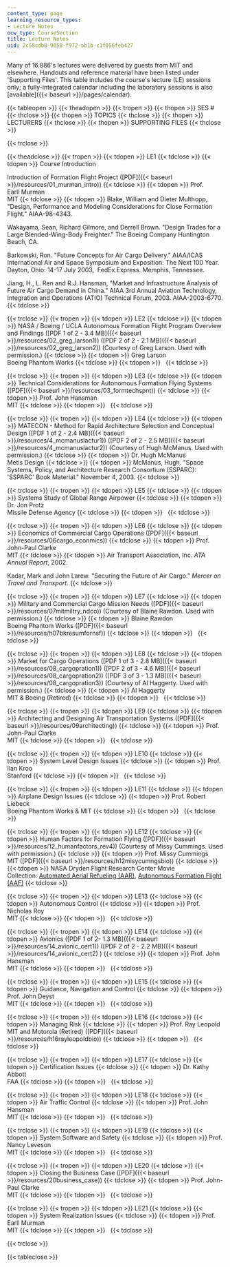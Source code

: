 ```yaml
---
content_type: page
learning_resource_types:
- Lecture Notes
ocw_type: CourseSection
title: Lecture Notes
uid: 2c58cdb8-9058-f972-ab1b-c1f056feb427
---
```


Many of 16.886's lectures were delivered by guests from MIT and elsewhere. Handouts and reference material have been listed under 'Supporting Files'. This table includes the course's lecture (LE) sessions only; a fully-integrated calendar including the laboratory sessions is also [available]({{< baseurl >}}/pages/calendar).

{{< tableopen >}}
{{< theadopen >}}
{{< tropen >}}
{{< thopen >}}
SES #
{{< thclose >}}
{{< thopen >}}
TOPICS
{{< thclose >}}
{{< thopen >}}
LECTURERS
{{< thclose >}}
{{< thopen >}}
SUPPORTING FILES
{{< thclose >}}

{{< trclose >}}

{{< theadclose >}}
{{< tropen >}}
{{< tdopen >}}
LE1
{{< tdclose >}}
{{< tdopen >}}
Course Introduction  
  
Introduction of Formation Flight Project ([PDF]({{< baseurl >}}/resources/01_murman_intro))
{{< tdclose >}}
{{< tdopen >}}
Prof. Earll Murman  
MIT
{{< tdclose >}}
{{< tdopen >}}
Blake, William and Dieter Multhopp, "Design, Performance and Modeling Considerations for Close Formation Flight." AIAA-98-4343.  
  
Wakayama, Sean, Richard Gilmore, and Derrell Brown. "Design Trades for a Large Blended-Wing-Body Freighter." The Boeing Company Huntington Beach, CA.  
  
Barkowski, Ron. "Future Concepts for Air Cargo Delivery." AIAA/ICAS International Air and Space Symposium and Exposition: The Next 100 Year. Dayton, Ohio: 14-17 July 2003,  FedEx Express. Memphis, Tennessee.  
  
Jiang, H., L. Ren and R.J. Hansman, "Market and Infrastructure Analysis of Future Air Cargo Demand in China." AIAA 3rd Annual Aviation Technology, Integration and Operations (ATIO) Technical Forum, 2003. AIAA-2003-6770.
{{< tdclose >}}

{{< trclose >}}
{{< tropen >}}
{{< tdopen >}}
LE2
{{< tdclose >}}
{{< tdopen >}}
NASA / Boeing / UCLA Autonomous Formation Flight Program Overview and Findings ([PDF 1 of 2 - 3.4 MB]({{< baseurl >}}/resources/02_greg_larson1)) ([PDF 2 of 2 - 2.1 MB]({{< baseurl >}}/resources/02_greg_larson2)) (Courtesy of Greg Larson. Used with permission.)
{{< tdclose >}}
{{< tdopen >}}
Greg Larson  
Boeing Phantom Works
{{< tdclose >}}
{{< tdopen >}}
 
{{< tdclose >}}

{{< trclose >}}
{{< tropen >}}
{{< tdopen >}}
LE3
{{< tdclose >}}
{{< tdopen >}}
Technical Considerations for Autonomous Formation Flying Systems ([PDF]({{< baseurl >}}/resources/03_formtechspnt))
{{< tdclose >}}
{{< tdopen >}}
Prof. John Hansman  
MIT
{{< tdclose >}}
{{< tdopen >}}
 
{{< tdclose >}}

{{< trclose >}}
{{< tropen >}}
{{< tdopen >}}
LE4
{{< tdclose >}}
{{< tdopen >}}
MATECON - Method for Rapid Architecture Selection and Conceptual Design ([PDF 1 of 2 - 2.4 MB]({{< baseurl >}}/resources/4_mcmanuslactur1)) ([PDF 2 of 2 - 2.5 MB]({{< baseurl >}}/resources/4_mcmanuslactur2)) (Courtesy of Hugh McManus. Used with permission.)
{{< tdclose >}}
{{< tdopen >}}
Dr. Hugh McManus  
Metis Design
{{< tdclose >}}
{{< tdopen >}}
McManus, Hugh. "Space Systems, Policy, and Architecture Research Consortium (SSPARC): 'SSPARC' Book Material." November 4, 2003.
{{< tdclose >}}

{{< trclose >}}
{{< tropen >}}
{{< tdopen >}}
LE5
{{< tdclose >}}
{{< tdopen >}}
Systems Study of Global Range Airpower
{{< tdclose >}}
{{< tdopen >}}
Dr. Jon Protz  
Missile Defense Agency
{{< tdclose >}}
{{< tdopen >}}
 
{{< tdclose >}}

{{< trclose >}}
{{< tropen >}}
{{< tdopen >}}
LE6
{{< tdclose >}}
{{< tdopen >}}
Economics of Commercial Cargo Operations ([PDF]({{< baseurl >}}/resources/06cargo_econmics))
{{< tdclose >}}
{{< tdopen >}}
Prof. John-Paul Clarke  
MIT
{{< tdclose >}}
{{< tdopen >}}
Air Transport Association, Inc. _ATA Annual Report_, 2002.  
  
Kadar, Mark and John Larew. "Securing the Future of Air Cargo." _Mercer on Travel and Transport._
{{< tdclose >}}

{{< trclose >}}
{{< tropen >}}
{{< tdopen >}}
LE7
{{< tdclose >}}
{{< tdopen >}}
Military and Commercial Cargo Mission Needs ([PDF]({{< baseurl >}}/resources/07mitmiltry_ndco)) (Courtesy of Blaine Rawdon. Used with permission.)
{{< tdclose >}}
{{< tdopen >}}
Blaine Rawdon  
Boeing Phantom Works ([PDF]({{< baseurl >}}/resources/h07bkresumfornsf))
{{< tdclose >}}
{{< tdopen >}}
 
{{< tdclose >}}

{{< trclose >}}
{{< tropen >}}
{{< tdopen >}}
LE8
{{< tdclose >}}
{{< tdopen >}}
Market for Cargo Operations ([PDF 1 of 3 - 2.8 MB]({{< baseurl >}}/resources/08_cargopration1)) ([PDF 2 of 3 - 4.6 MB]({{< baseurl >}}/resources/08_cargopration2)) ([PDF 3 of 3 - 1.3 MB]({{< baseurl >}}/resources/08_cargopration3)) (Courtesy of Al Haggerty. Used with permission.)
{{< tdclose >}}
{{< tdopen >}}
Al Haggerty  
MIT & Boeing (Retired)
{{< tdclose >}}
{{< tdopen >}}
 
{{< tdclose >}}

{{< trclose >}}
{{< tropen >}}
{{< tdopen >}}
LE9
{{< tdclose >}}
{{< tdopen >}}
Architecting and Designing Air Transportation Systems ([PDF]({{< baseurl >}}/resources/09architecting))
{{< tdclose >}}
{{< tdopen >}}
Prof. John-Paul Clarke  
MIT
{{< tdclose >}}
{{< tdopen >}}
 
{{< tdclose >}}

{{< trclose >}}
{{< tropen >}}
{{< tdopen >}}
LE10
{{< tdclose >}}
{{< tdopen >}}
System Level Design Issues
{{< tdclose >}}
{{< tdopen >}}
Prof. Ilan Kroo  
Stanford
{{< tdclose >}}
{{< tdopen >}}
 
{{< tdclose >}}

{{< trclose >}}
{{< tropen >}}
{{< tdopen >}}
LE11
{{< tdclose >}}
{{< tdopen >}}
Airplane Design Issues
{{< tdclose >}}
{{< tdopen >}}
Prof. Robert Liebeck  
Boeing Phantom Works & MIT
{{< tdclose >}}
{{< tdopen >}}
 
{{< tdclose >}}

{{< trclose >}}
{{< tropen >}}
{{< tdopen >}}
LE12
{{< tdclose >}}
{{< tdopen >}}
Human Factors for Formation Flying ([PDF]({{< baseurl >}}/resources/12_humanfactors_rev4)) (Courtesy of Missy Cummings. Used with permission.)
{{< tdclose >}}
{{< tdopen >}}
Prof. Missy Cummings  
MIT ([PDF]({{< baseurl >}}/resources/h12misycumngsbio))
{{< tdclose >}}
{{< tdopen >}}
NASA Dryden Flight Research Center Movie Collection: [Automated Aerial Refueling (AAR)](https://www.nasa.gov/centers/dryden/news/ResearchUpdate/AAR/), [Autonomous Formation Flight (AAF)](https://www.nasa.gov/centers/dryden/history/pastprojects/AFF/index.html)
{{< tdclose >}}

{{< trclose >}}
{{< tropen >}}
{{< tdopen >}}
LE13
{{< tdclose >}}
{{< tdopen >}}
Autonomous Control
{{< tdclose >}}
{{< tdopen >}}
Prof. Nicholas Roy  
MIT
{{< tdclose >}}
{{< tdopen >}}
 
{{< tdclose >}}

{{< trclose >}}
{{< tropen >}}
{{< tdopen >}}
LE14
{{< tdclose >}}
{{< tdopen >}}
Avionics ([PDF 1 of 2- 1.3 MB]({{< baseurl >}}/resources/14_avionic_cert1)) ([PDF 2 of 2 - 2.2 MB]({{< baseurl >}}/resources/14_avionic_cert2) )
{{< tdclose >}}
{{< tdopen >}}
Prof. John Hansman  
MIT
{{< tdclose >}}
{{< tdopen >}}
 
{{< tdclose >}}

{{< trclose >}}
{{< tropen >}}
{{< tdopen >}}
LE15
{{< tdclose >}}
{{< tdopen >}}
Guidance, Navigation and Control
{{< tdclose >}}
{{< tdopen >}}
Prof. John Deyst  
MIT
{{< tdclose >}}
{{< tdopen >}}
 
{{< tdclose >}}

{{< trclose >}}
{{< tropen >}}
{{< tdopen >}}
LE16
{{< tdclose >}}
{{< tdopen >}}
Managing Risk
{{< tdclose >}}
{{< tdopen >}}
Prof. Ray Leopold  
MIT and Motorola (Retired) ([PDF]({{< baseurl >}}/resources/h16rayleopoldbio))
{{< tdclose >}}
{{< tdopen >}}
 
{{< tdclose >}}

{{< trclose >}}
{{< tropen >}}
{{< tdopen >}}
LE17
{{< tdclose >}}
{{< tdopen >}}
Certification Issues
{{< tdclose >}}
{{< tdopen >}}
Dr. Kathy Abbott  
FAA
{{< tdclose >}}
{{< tdopen >}}
 
{{< tdclose >}}

{{< trclose >}}
{{< tropen >}}
{{< tdopen >}}
LE18
{{< tdclose >}}
{{< tdopen >}}
Air Traffic Control
{{< tdclose >}}
{{< tdopen >}}
Prof. John Hansman  
MIT
{{< tdclose >}}
{{< tdopen >}}
 
{{< tdclose >}}

{{< trclose >}}
{{< tropen >}}
{{< tdopen >}}
LE19
{{< tdclose >}}
{{< tdopen >}}
System Software and Safety
{{< tdclose >}}
{{< tdopen >}}
Prof. Nancy Leveson  
MIT
{{< tdclose >}}
{{< tdopen >}}
 
{{< tdclose >}}

{{< trclose >}}
{{< tropen >}}
{{< tdopen >}}
LE20
{{< tdclose >}}
{{< tdopen >}}
Closing the Business Case ([PDF]({{< baseurl >}}/resources/20business_case))
{{< tdclose >}}
{{< tdopen >}}
Prof. John-Paul Clarke  
MIT
{{< tdclose >}}
{{< tdopen >}}
 
{{< tdclose >}}

{{< trclose >}}
{{< tropen >}}
{{< tdopen >}}
LE21
{{< tdclose >}}
{{< tdopen >}}
System Realization Issues
{{< tdclose >}}
{{< tdopen >}}
Prof. Earll Murman  
MIT
{{< tdclose >}}
{{< tdopen >}}
 
{{< tdclose >}}

{{< trclose >}}

{{< tableclose >}}